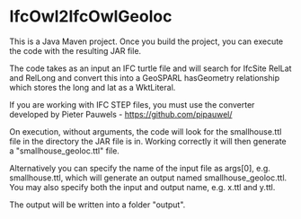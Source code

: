 # IfcOwl2IfcOwlGeoloc

This is a Java Maven project. Once you build the project, you can execute the code with the resulting JAR file.

The code takes as an input an IFC turtle file and will search for IfcSite RelLat and RelLong and convert this into a GeoSPARL hasGeometry relationship which stores the long and lat as a WktLiteral. 

If you are working with IFC STEP files, you must use the converter developed by Pieter Pauwels - https://github.com/pipauwel/

On execution, without arguments, the code will look for the smallhouse.ttl file in the directory the JAR file is in. 
Working correctly it will then generate a "smallhouse_geoloc.ttl" file. 

Alternatively you can specify the name of the input file as args[0], e.g. smallhouse.ttl, which will generate an 
output named smallhouse_geoloc.ttl. You may also specify both the input and output name, e.g. x.ttl and y.ttl.

The output will be written into a folder "output". 
